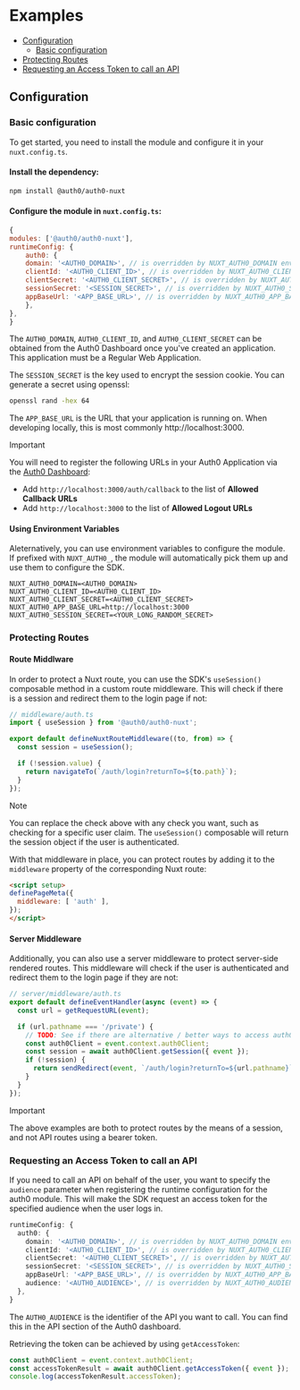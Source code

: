 # Examples

- [Configuration](#configuration)
  - [Basic configuration](#basic-configuration)
- [Protecting Routes](#protecting-routes)
- [Requesting an Access Token to call an API](#requesting-an-access-token-to-call-an-api)

## Configuration

### Basic configuration

To get started, you need to install the module and configure it in your `nuxt.config.ts`.

#### Install the dependency:
```bash
npm install @auth0/auth0-nuxt
```

#### Configure the module in `nuxt.config.ts`:

```js
{
modules: ['@auth0/auth0-nuxt'],
runtimeConfig: {
    auth0: {
    domain: '<AUTH0_DOMAIN>', // is overridden by NUXT_AUTH0_DOMAIN environment variable
    clientId: '<AUTH0_CLIENT_ID>', // is overridden by NUXT_AUTH0_CLIENT_ID environment variable
    clientSecret: '<AUTH0_CLIENT_SECRET>', // is overridden by NUXT_AUTH0_CLIENT_SECRET environment variable
    sessionSecret: '<SESSION_SECRET>', // is overridden by NUXT_AUTH0_SESSION_SECRET environment variable
    appBaseUrl: '<APP_BASE_URL>', // is overridden by NUXT_AUTH0_APP_BASE_URL environment variable
    },
},
}
```

The `AUTH0_DOMAIN`, `AUTH0_CLIENT_ID`, and `AUTH0_CLIENT_SECRET` can be obtained from the Auth0 Dashboard once you've created an application. This application must be a Regular Web Application.

The `SESSION_SECRET` is the key used to encrypt the session cookie. You can generate a secret using openssl:

```bash
openssl rand -hex 64
```

The `APP_BASE_URL` is the URL that your application is running on. When developing locally, this is most commonly http://localhost:3000.

> [!IMPORTANT]
> You will need to register the following URLs in your Auth0 Application via the [Auth0 Dashboard](https://manage.auth0.com):
>
> - Add `http://localhost:3000/auth/callback` to the list of **Allowed Callback URLs**
> - Add `http://localhost:3000` to the list of **Allowed Logout URLs**

#### Using Environment Variables
Aleternatively, you can use environment variables to configure the module. If prefixed with `NUXT_AUTH0_`, the module will automatically pick them up and use them to configure the SDK.

```
NUXT_AUTH0_DOMAIN=<AUTH0_DOMAIN>
NUXT_AUTH0_CLIENT_ID=<AUTH0_CLIENT_ID>
NUXT_AUTH0_CLIENT_SECRET=<AUTH0_CLIENT_SECRET>
NUXT_AUTH0_APP_BASE_URL=http://localhost:3000
NUXT_AUTH0_SESSION_SECRET=<YOUR_LONG_RANDOM_SECRET>
```

### Protecting Routes

#### Route Middlware

In order to protect a Nuxt route, you can use the SDK's `useSession()` composable method in a custom route middleware. This will check if there is a session and redirect them to the login page if not:

```ts
// middleware/auth.ts
import { useSession } from '@auth0/auth0-nuxt';

export default defineNuxtRouteMiddleware((to, from) => {
  const session = useSession();

  if (!session.value) {
    return navigateTo(`/auth/login?returnTo=${to.path}`);
  }
});
```

> [!NOTE]  
> You can replace the check above with any check you want, such as checking for a specific user claim. The `useSession()` composable will return the session object if the user is authenticated.

With that middleware in place, you can protect routes by adding it to the `middleware` property of the corresponding Nuxt route:

```html
<script setup>
definePageMeta({
  middleware: [ 'auth' ],
});
</script>
```

#### Server Middleware
Additionally, you can also use a server middleware to protect server-side rendered routes. This middleware will check if the user is authenticated and redirect them to the login page if they are not:

```ts
// server/middleware/auth.ts
export default defineEventHandler(async (event) => {
  const url = getRequestURL(event);

  if (url.pathname === '/private') {
    // TODO: See if there are alternative / better ways to access auth0Client
    const auth0Client = event.context.auth0Client;
    const session = await auth0Client.getSession({ event });
    if (!session) {
      return sendRedirect(event, `/auth/login?returnTo=${url.pathname}`);
    }
  }
});
```

> [!IMPORTANT]  
> The above examples are both to protect routes by the means of a session, and not API routes using a bearer token. 


### Requesting an Access Token to call an API

If you need to call an API on behalf of the user, you want to specify the `audience` parameter when registering the runtime configuration for the auth0 module. This will make the SDK request an access token for the specified audience when the user logs in.

```ts
runtimeConfig: {
  auth0: {
    domain: '<AUTH0_DOMAIN>', // is overridden by NUXT_AUTH0_DOMAIN environment variable
    clientId: '<AUTH0_CLIENT_ID>', // is overridden by NUXT_AUTH0_CLIENT_ID environment variable
    clientSecret: '<AUTH0_CLIENT_SECRET>', // is overridden by NUXT_AUTH0_CLIENT_SECRET environment variable
    sessionSecret: '<SESSION_SECRET>', // is overridden by NUXT_AUTH0_SESSION_SECRET environment variable
    appBaseUrl: '<APP_BASE_URL>', // is overridden by NUXT_AUTH0_APP_BASE_URL environment variable
    audience: '<AUTH0_AUDIENCE>', // is overridden by NUXT_AUTH0_AUDIENCE environment variable
  },
}
```
The `AUTH0_AUDIENCE` is the identifier of the API you want to call. You can find this in the API section of the Auth0 dashboard.

Retrieving the token can be achieved by using `getAccessToken`:

```ts
const auth0Client = event.context.auth0Client;
const accessTokenResult = await auth0Client.getAccessToken({ event });
console.log(accessTokenResult.accessToken);
```